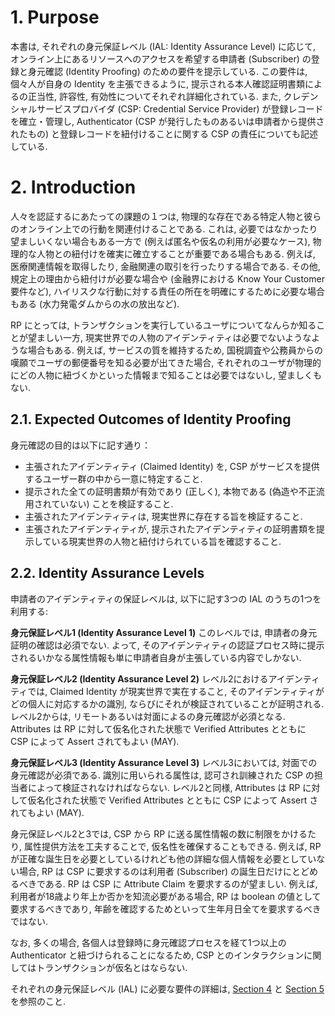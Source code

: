 <a name="sec1"></a>

# 1. <a name="purpose"></a> Purpose

本書は, それぞれの身元保証レベル (IAL: Identity Assurance Level) に応じて, オンライン上にあるリソースへのアクセスを希望する申請者 (Subscriber) の登録と身元確認 (Identity Proofing) のための要件を提示している. この要件は, 個々人が自身の Identity を主張できるように, 提示される本人確認証明書類によるの正当性, 許容性, 有効性についてそれぞれ詳細化されている. また, クレデンシャルサービスプロバイダ (CSP: Credential Service Provider) が登録レコードを確立・管理し, Authenticator (CSP が発行したものあるいは申請者から提供されたもの) と登録レコードを紐付けることに関する CSP の責任についても記述している.

<!-- This document provides requirements for enrollment and identity proofing of subscribers that wish to gain access to online resources for each Identity Assurance Level (IAL).  The requirements detail the acceptability, validation, and verification of identity evidence that will be presented by an individual to support their claim of identity. This document also details the responsibilities of Credential Service Providers (CSPs) with respect to establishing and maintaining enrollment records, and binding of authenticators (either CSP issued or subscriber-provided) to the enrollment record. -->

<a name="sec2"></a>

# 2. <a name="intro"></a> Introduction

人々を認証するにあたっての課題の１つは, 物理的な存在である特定人物と彼らのオンライン上での行動を関連付けることである. これは, 必要ではなかったり望ましいくない場合もある一方で (例えば匿名や仮名の利用が必要なケース), 物理的な人物との紐付けを確実に確立することが重要である場合もある. 例えば, 医療関連情報を取得したり, 金融関連の取引を行ったりする場合である. その他, 規定上の理由から紐付けが必要な場合や (金融界における Know Your Customer 要件など), ハイリスクな行動に対する責任の所在を明確にするために必要な場合もある (水力発電ダムからの水の放出など).

<!-- One of the challenges associated with authenticating people is the association of their online activities with a specific physical person. While there are situations where this is not required or is even undesirable (i.e., use cases where anonymity or pseudonymity are required), there are others where it is important to reliably establish the association with a physical person. Examples include obtaining health care and executing financial transactions. There are also situations where the association is required for regulatory reasons (e.g., Know Your Customer requirements in the financial community) or to establish accountability for high-risk actions (e.g., the release of water from a hydroelectric dam). -->

RP にとっては, トランザクションを実行しているユーザについてなんらか知ることが望ましい一方, 現実世界での人物のアイデンティティは必要でないようなような場合もある. 例えば, サービスの質を維持するため, 国税調査や公務員からの嘆願でユーザの郵便番号を知る必要が出てきた場合, それぞれのユーザが物理的にどの人物に紐づくかといった情報まで知ることは必要ではないし, 望ましくもない.

<!-- There are also instances where it is desirable for a relying party (RP) to know something about a user executing a transaction, but not know the real human identity of the person.  For example, in order to maintain integrity of the service, it may be desirable to know the home ZIP Code of a user for purposes of census taking or petitioning an elected official but where it is not necessary or desirable to know the underlying identity of the person. Identity assurance levels provide a method for expressing the level of assurance associated with attributes established by the credential service provider during the proofing process. -->

## 2.1. Expected Outcomes of Identity Proofing

身元確認の目的は以下に記す通り：  
<!-- The objective of identity proofing is to: -->

* 主張されたアイデンティティ (Claimed Identity) を, CSP がサービスを提供するユーザー群の中から一意に特定すること.
* 提示された全ての証明書類が有効であり (正しく), 本物である (偽造や不正流用されていない) ことを検証すること.
* 主張されたアイデンティティは, 現実世界に存在する旨を検証すること.
* 主張されたアイデンティティが, 提示されたアイデンティティの証明書類を提示している現実世界の人物と紐付けられている旨を確認すること.

<!--
* Resolve a claimed identity to a single, unique identity within the context of the population of users the CSP serves.
* Validate that all evidence that is supplied is valid (correct) and genuine (not counterfeit or misappropriated).
* Validate that the claimed identity exists in the real world.
* Verify that the claimed identity is associated with the real person supplying the identity evidence.
-->

## 2.2. Identity Assurance Levels

申請者のアイデンティティの保証レベルは, 以下に記す3つの IAL のうちの1つを利用する:

<!-- Assurance in a subscriber's identity is described using one of three IALs: -->

**身元保証レベル1 (Identity Assurance Level 1)**
このレベルでは, 申請者の身元証明の確認は必須でない. よって, そのアイデンティティの認証プロセス時に提示されるいかなる属性情報も単に申請者自身が主張している内容でしかない.

**身元保証レベル2 (Identity Assurance Level 2)**
レベル2におけるアイデンティティでは, Claimed Identity が現実世界で実在すること, そのアイデンティティがどの個人に対応するかの識別, ならびにそれが検証されていることが証明される. レベル2からは, リモートあるいは対面によるの身元確認が必須となる. Attributes は RP に対して仮名化された状態で Verified Attributes とともに CSP によって Assert されてもよい (MAY).

**身元保証レベル3 (Identity Assurance Level 3)**
レベル3においては, 対面での身元確認が必須である. 識別に用いられる属性は, 認可され訓練された CSP の担当者によって検証されなければならない. レベル2と同様, Attributes は RP に対して仮名化された状態で Verified Attributes とともに CSP によって Assert されてもよい (MAY).

<!--
**Identity Assurance Level 1**:
At this level, there is no requirement for an applicant's identity to be proven.  Any attributes provided in conjunction with the authentication process are self-asserted.

**Identity Assurance Level 2**:
At IAL 2, the claimed identity is proven with evidence that supports the real world existence of the claimed identity and identifies and verifies the person to whom the claimed identity belongs.  IAL 2 introduces the need for either remote or in-person identity proofing.  Attributes MAY be asserted by CSPs to RPs in support of pseudonymous identity with verified attributes.

**Identity Assurance Level 3**:
At Identity Assurance Level 3, in-person identity proofing is required. Identifying attributes must be verified by an authorized and trained representative of the CSP. As with IAL 2, attributes MAY be asserted by CSPs to RPs in support of pseudonymous identity with verified attributes.
-->

身元保証レベル2と3では, CSP から RP に送る属性情報の数に制限をかけるたり, 属性提供方法を工夫することで, 仮名性を確保することもできる. 例えば, RP が正確な誕生日を必要としているけれども他の詳細な個人情報を必要としていない場合, RP は CSP に要求するのは利用者 (Subscriber) の誕生日だけにとどめるべきである. RP は CSP に Attribute Claim を要求するのが望ましい. 例えば, 利用者が18歳より年上か否かを知流必要がある場合, RP は boolean の値として要求するべきであり, 年齢を確認するためといって生年月日全てを要求するべきではない.

<!-- At IAL 2 and IAL 3, pseudonymity is enabled by CSP limiting the number of attributes sent, or the way they are presented, to the RP. For example, if an RP needs a valid birthdate but no other personal details, the RP should leverage a CSP to request just the birthdate of the subscriber. It is preferred for the RP to ask the CSP for an attribute claim. For example, if an RP needs to know if a claimant is older than 18 they should request a boolean value, not the entire birthdate for them to evaluate age. -->

なお, 多くの場合, 各個人は登録時に身元確認プロセスを経て1つ以上の Authenticator と紐づけられることになるため, CSP とのインタラクションに関してはトランザクションが仮名とはならない.

<!-- Since the individual will have undergone an identity proofing process at enrollment and likely associated with one or more authenticators, transactions are not pseudonymous with respect to individual interactions with the CSP. -->

それぞれの身元保証レベル (IAL) に必要な要件の詳細は, [Section 4](#ial-section) と [Section 5](#ipv-section) を参照のこと.

<!-- Detailed requirements for each of the IALs is given in [Section 4](#ial-section) and [Section 5](#ipv-section). -->